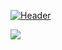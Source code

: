 [![Header](https://raw.githubusercontent.com/OneBitOff/<OWNER>/<OWNER>/readme_header.png "Header")](https://www.linkedin.com/in/daniel-neff01/)

<img align="center" src="https://github-readme-stats.vercel.app/api/top-langs/?username=OneBitOff&theme=<THEME_NAME>" />
